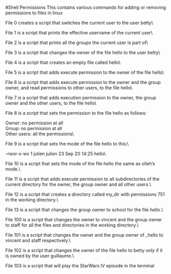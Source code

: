 #Shell Permissions
This contains various commands for adding or removing permissions to files in linux

File 0 creates a script that switches the current user to the user betty\

File 1 is a script that prints the effective username of the current user\

File 2 is a script that prints all the groups the current user is part of\

File 3 is a script that changes the owner of the file hello to the user betty\

File 4 is a script that creates an empty file called hello\

File 5 is a script that adds execute permission to the owner of the file hello\

File 6 is a script that adds execute permission to the owner and the group owner, and read permissions to other users, to the file hello\

File 7 is a script that adds execution permission to the owner, the group owner and the other users, to the file hello\

File 8 is  a script that sets the permission to the file hello as follows:

Owner: no permission at all\
Group: no permission at all\
Other users: all the permissions\

File 9 is a script that sets the mode of the file hello to this:\

-rwxr-x-wx 1 julien julien 23 Sep 20 14:25 hello\

File 10 is a script that sets the mode of the file hello the same as olleh’s mode.\

File 11 is a script that adds execute permission to all subdirectories of the current directory for the owner, the group owner and all other users.\

File 12 is a script that creates a directory called my_dir with permissions 751 in the working directory.\

File 13 is a script that changes the group owner to school for the file hello.\

File 100 is a script that changes the owner to vincent and the group owner to staff for all the files and directories in the working directory.\

File 101 is a script that changes the owner and the group owner of _hello to vincent and staff respectively.\

File 102 is a script that changes the owner of the file hello to betty only if it is owned by the user guillaume.\

File 103 is a script that will play the StarWars IV episode in the terminal 
